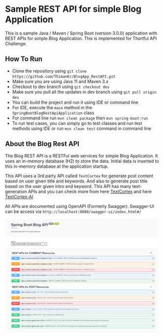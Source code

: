 # Sample REST API for simple Blog Application
This is a sample Java / Maven / Spring Boot (version 3.0.0) application with REST APIs for simple Blog Application. This is implemented for Thortful API Challenge.

## How To Run
* Clone the repository using `git clone https://github.com/ThimanKr/BlogApp_RestAPI.git`
* Make sure you are using Java 11 and Maven 3.x
* Checkout to dev branch using `git checkout dev`
* Make sure you pull all the updates in dev branch using `git pull origin dev`
* You can build the project and run it using IDE or command line
* For IDE, execute the `main` method in the `SpringBootBlogRestApiApplication` class
* For command line run `mvn clean package` then `mvn spring-boot:run`
* To run test cases, you can simply go to test classes and run test methods using IDE or run `mvn clean test` command in command line

## About the Blog Rest API
The Blog REST API is a RESTFul web services for simple Blog Application. It uses an in-memory database (H2) to store the data. Initial data is inserted to this in-memory database at the application startup.

This API uses a 3rd party API called `TextCortex` for generate post content based on user given title and keywords. And  also to generate post title based on the user given intro and keyword. This API has many text-generation APIs and you can check more from here [TextCortex](https://textcortex.com/text-generation-api) and here [TextCortex-AI](https://documenter.getpostman.com/view/936254/2s83tCLYi9#text-generation-examples)

All APIs are documented using OpenAPI (Formerly Swagger).
Swagger-UI can be access via `http://localhost:8080/swagger-ui/index.html#/`

![plot](https://github.com/ThimanKr/BlogApp_RestAPI/blob/main/src/main/resources/images/Swagger-UI.png)
